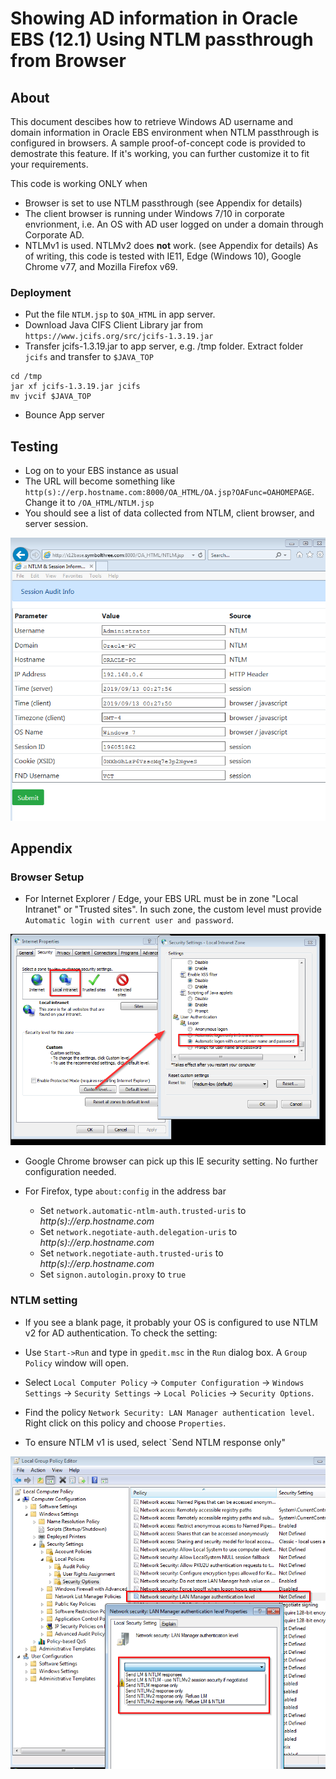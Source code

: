 # Showing AD information in Oracle EBS (12.1) Using NTLM passthrough from Browser

## About

This document descibes how to retrieve Windows AD username and domain information in Oracle EBS environment when NTLM passthrough is configured in browsers.  A sample proof-of-concept code is provided to demostrate this feature.  If it's working, you can further customize it to fit your requirements.

This code is working ONLY when

- Browser is set to use NTLM passthrough (see Appendix for details)
- The client browser is running under Windows 7/10 in corporate envrionment, 
i.e. An OS with AD user logged on under a domain through Corporate AD.
- NTLMv1 is used.  NTLMv2 does **not** work.  (see Appendix for details)
 As of writing, this code is tested with IE11, Edge (Windows 10), Google Chrome v77, and Mozilla Firefox v69.

### Deployment

- Put the file `NTLM.jsp` to `$OA_HTML` in app server.
- Download Java CIFS Client Library jar from `https://www.jcifs.org/src/jcifs-1.3.19.jar`
- Transfer jcifs-1.3.19.jar to app server, e.g. /tmp folder.  Extract folder `jcifs` and transfer to `$JAVA_TOP` 

```
cd /tmp
jar xf jcifs-1.3.19.jar jcifs
mv jvcif $JAVA_TOP
```

- Bounce App server

## Testing

- Log on to your EBS instance as usual
- The URL will become something like 
`http(s)://erp.hostname.com:8000/OA_HTML/OA.jsp?OAFunc=OAHOMEPAGE`. Change it to `/OA_HTML/NTLM.jsp`
- You should see a list of data collected from NTLM, client browser, and server session.

<img src="pic/NTLM-sample.png">

## Appendix

### Browser Setup

- For Internet Explorer / Edge, your EBS URL must be in zone "Local Intranet" or "Trusted sites". In such zone, the custom level must provide `Automatic login with current user and password`.
<img src="pic/IEsetting.png">

- Google Chrome browser can pick up this IE security setting.  No further configuration needed.

- For Firefox, type `about:config` in the address bar
  - Set `network.automatic-ntlm-auth.trusted-uris` to _http(s)://erp.hostname.com_
  - Set `network.negotiate-auth.delegation-uris` to _http(s)://erp.hostname.com_
  - Set `network.negotiate-auth.trusted-uris` to _http(s)://erp.hostname.com_
  - Set `signon.autologin.proxy` to `true`

### NTLM setting

- If you see a blank page, it probably your OS is configured to use NTLM v2 for AD authentication.  To check the setting:

- Use `Start->Run` and type in `gpedit.msc` in the `Run` dialog box.  A `Group Policy` window will open.

- Select `Local Computer Policy` -> `Computer Configuration` -> `Windows Settings` -> `Security Settings` -> `Local Policies` -> `Security Options`.

- Find the policy `Network Security: LAN Manager authentication level`.
Right click on this policy and choose `Properties`.

- To ensure NTLM v1 is used, select `Send NTLM response only"

<img src="pic/Auth-level.png">
